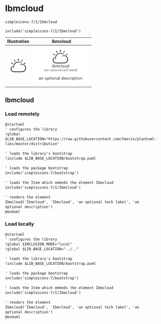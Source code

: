 # Ibmcloud


```text
simpleicons-7/I/Ibmcloud
```

```text
include('simpleicons-7/I/Ibmcloud')
```



| Illustration | Ibmcloud |
| :---: | :---: |
| ![illustration for Illustration](../../simpleicons-7/I/Ibmcloud.png) | ![illustration for Ibmcloud](../../simpleicons-7/I/Ibmcloud.Local.png) |




## Ibmcloud

### Load remotely
```plantuml
@startuml
' configures the library
!global $LIB_BASE_LOCATION="https://raw.githubusercontent.com/tmorin/plantuml-libs/master/distribution"

' loads the library's bootstrap
!include $LIB_BASE_LOCATION/bootstrap.puml

' loads the package bootstrap
include('simpleicons-7/bootstrap')

' loads the Item which embeds the element Ibmcloud
include('simpleicons-7/I/Ibmcloud')

' renders the element
Ibmcloud('Ibmcloud', 'Ibmcloud', 'an optional tech label', 'an optional description')
@enduml
```

### Load locally
```plantuml
@startuml
' configures the library
!global $INCLUSION_MODE="local"
!global $LIB_BASE_LOCATION="../.."

' loads the library's bootstrap
!include $LIB_BASE_LOCATION/bootstrap.puml

' loads the package bootstrap
include('simpleicons-7/bootstrap')

' loads the Item which embeds the element Ibmcloud
include('simpleicons-7/I/Ibmcloud')

' renders the element
Ibmcloud('Ibmcloud', 'Ibmcloud', 'an optional tech label', 'an optional description')
@enduml
```

